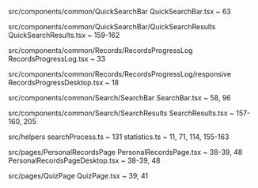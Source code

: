src/components/common/QuickSearchBar
    QuickSearchBar.tsx ~ 63
    
src/components/common/QuickSearchBar/QuickSearchResults
    QuickSearchResults.tsx ~ 159-162

src/components/common/Records/RecordsProgressLog
    RecordsProgressLog.tsx ~ 33

src/components/common/Records/RecordsProgressLog/responsive
    RecordsProgressDesktop.tsx ~ 18

src/components/common/Search/SearchBar
    SearchBar.tsx ~ 58, 96

src/components/common/Search/SearchResults
    SearchResults.tsx ~ 157-160, 205

src/helpers 
    searchProcess.ts ~ 131
    statistics.ts ~ 11, 71, 114, 155-163

src/pages/PersonalRecordsPage
    PersonalRecordsPage.tsx ~ 38-39, 48
    PersonalRecordsPageDesktop.tsx ~ 38-39, 48

src/pages/QuizPage
    QuizPage.tsx ~ 39, 41
